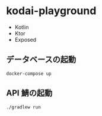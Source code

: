 # kodai-playground

- Kotlin
- Ktor
- Exposed

## データベースの起動

```
docker-compose up
```

## API 鯖の起動

```
./gradlew run
```
